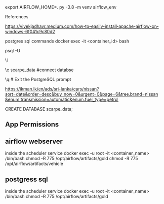  export AIRFLOW_HOME=.
 py -3.8 -m venv airflow_env


 References

 https://vivekjadhavr.medium.com/how-to-easily-install-apache-airflow-on-windows-6f041c9c80d2



 postgres sql commands
  docker exec -it <container_id> bash

  psql -U <username> 

  \l

  \c scarpe_data  #connect databse

  \q  # Exit the PostgreSQL prompt





https://ikman.lk/en/ads/sri-lanka/cars/nissan?sort=date&order=desc&buy_now=0&urgent=0&page=6&tree.brand=nissan&enum.transmission=automatic&enum.fuel_type=petrol

 CREATE DATABASE scarpe_data;

## App Permissions
## airflow webserver
inside the scheduler service
docker exec -u root -it <container_name> /bin/bash
chmod -R 775 /opt/airflow/artifacts/gold
chmod -R 775 /opt/airflow/artifacts/vehicle


## postgress sql
inside the scheduler service
docker exec -u root -it <container_name> /bin/bash
chmod -R 775 /opt/airflow/artifacts/gold

